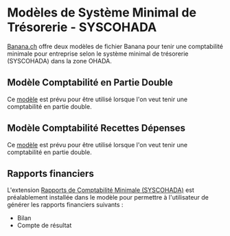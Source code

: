 # Modèles de Système Minimal de Trésorerie - SYSCOHADA

[Banana.ch](https://www.banana.ch/) offre deux modèles de fichier Banana pour tenir une comptabilité minimale pour entreprise selon le système minimal de trésorerie (SYSCOHADA) dans la zone OHADA.

## Modèle Comptabilité en Partie Double

Ce [modèle]() est prévu pour être utilisé lorsque l'on veut tenir une comptabilité en partie double.

## Modèle Comptabilité Recettes Dépenses

Ce [modèle]() est prévu pour être utilisé lorsque l'on veut tenir une comptabilité en partie double.

## Rapports financiers

L'extension [Rapports de Comptabilité Minimale (SYSCOHADA)]() est préalablement installée dans le modèle pour permettre à l'utilisateur de générer les rapports financiers suivants :

- Bilan
- Compte de résultat